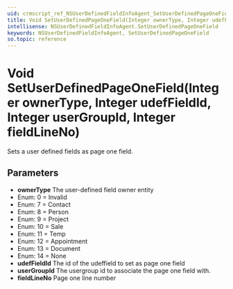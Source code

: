 ```yaml
---
uid: crmscript_ref_NSUserDefinedFieldInfoAgent_SetUserDefinedPageOneField
title: Void SetUserDefinedPageOneField(Integer ownerType, Integer udefFieldId, Integer userGroupId, Integer fieldLineNo)
intellisense: NSUserDefinedFieldInfoAgent.SetUserDefinedPageOneField
keywords: NSUserDefinedFieldInfoAgent, SetUserDefinedPageOneField
so.topic: reference
---
```


# Void SetUserDefinedPageOneField(Integer ownerType, Integer udefFieldId, Integer userGroupId, Integer fieldLineNo)

Sets a user defined fields as page one field.

## Parameters

* **ownerType** The user-defined field owner entity
* Enum: 0 = Invalid 
* Enum: 7 = Contact 
* Enum: 8 = Person 
* Enum: 9 = Project 
* Enum: 10 = Sale 
* Enum: 11 = Temp 
* Enum: 12 = Appointment 
* Enum: 13 = Document 
* Enum: 14 = None 
* **udefFieldId** The id of the udeffield to set as page one field
* **userGroupId** The usergroup id to associate the page one field with.
* **fieldLineNo** Page one line number
